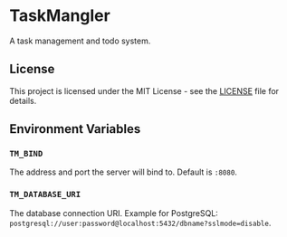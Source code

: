# TaskMangler

A task management and todo system.

## License

This project is licensed under the MIT License - see the [LICENSE](LICENSE) file for details.

## Environment Variables

### `TM_BIND`

The address and port the server will bind to. Default is `:8080`.

### `TM_DATABASE_URI`

The database connection URI. Example for PostgreSQL: `postgresql://user:password@localhost:5432/dbname?sslmode=disable`.

